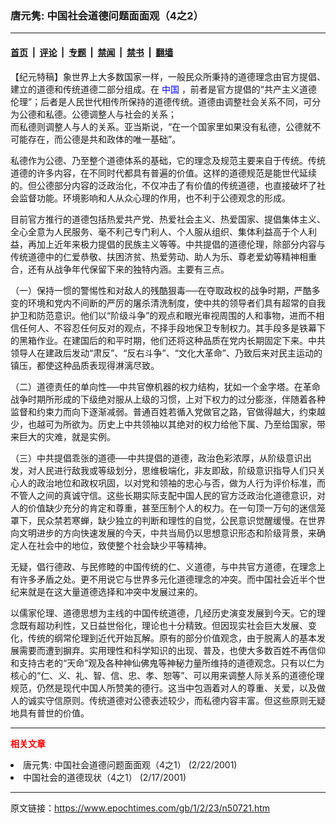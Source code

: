 ### 唐元隽: 中国社会道德问题面面观（4之2）

---

#### [首页](../../../..?n50721) &nbsp;|&nbsp; [评论](../../../../../epoch-comment?n50721) &nbsp;|&nbsp; [专题](../../../../../epoch-special?n50721) &nbsp;|&nbsp; [禁闻](../../../../../epoch-news?n50721) &nbsp;|&nbsp; [禁书](../../../../../books?n50721) &nbsp;|&nbsp; [翻墙](https://github.com/gfw-breaker/nogfw/blob/master/README.md?n50721)


<div class="post_content" id="artbody" itemprop="articleBody">
 <!-- article content begin -->
 <p>
  【纪元特稿】象世界上大多数国家一样，一般民众所秉持的道德理念由官方提倡、建立的道德和传统道德二部分组成。在
  <ok href="http://www3.epochtimes.com/news/epochnews/main/2.html">
   <font color="blue">
    中国
   </font>
  </ok>
  ，前者是官方提倡的“共产主义道德伦理”；后者是人民世代相传所保持的道德传统。道德由调整社会关系不同，可分为公德和私德。公德调整人与社会的关系；
  <br/>
  而私德则调整人与人的关系。亚当斯说，“在一个国家里如果没有私德，公德就不可能存在，而公德是共和政体的唯一基础”。
 </p>
 <p>
  私德作为公德、乃至整个道德体系的基础，它的理念及规范主要来自于传统。传统道德的许多内容，在不同时代都具有普遍的价值。这样的道德规范是能世代延续的。但公德部分内容的泛政治化，不仅冲击了有价值的传统道德，也直接破坏了社会监督功能。环境影响和人从众心理的作用，也不利于公德观念的形成。
 </p>
 <p>
  目前官方推行的道德包括热爱共产党、热爱社会主义、热爱国家、提倡集体主义、全心全意为人民服务、毫不利己专门利人、个人服从组织、集体利益高于个人利益，再加上近年来极力提倡的民族主义等等。中共提倡的道德伦理，除部分内容与传统道德中的仁爱恭敬、扶困济贫、热爱劳动、助人为乐、尊老爱幼等精神相重合，还有从战争年代保留下来的独特内涵。主要有三点。
 </p>
 <p>
  （一）保持一惯的警惕性和对敌人的残酷狠毒──在夺取政权的战争时期，严酷多变的环境和党内不间断的严厉的屠杀清洗制度，使中共的领导者们具有超常的自我护卫和防范意识。他们以“阶级斗争”的观点和眼光审视周围的人和事物，进而不相信任何人、不容忍任何反对的观点，不择手段地保卫专制权力。其手段多是铁幕下的黑箱作业。在建国后的和平时期，他们还将这种品质在党内长期固定下来。中共领导人在建政后发动“肃反”、“反右斗争”、“文化大革命”、乃致后来对民主运动的镇压，都使这种品质表现得淋漓尽致。
 </p>
 <p>
  （二）道德责任的单向性──中共官僚机器的权力结构，犹如一个金字塔。在革命战争时期所形成的下级绝对服从上级的习惯，上对下权力的过分膨涨，伴随着各种监督和约束力而向下逐渐减弱。普通百姓若循入党做官之路，官做得越大，约束越少，也越可为所欲为。历史上中共领袖以其绝对的权力给他下属、乃至给国家，带来巨大的灾难，就是实例。
 </p>
 <p>
  （三）中共提倡乖张的道德──中共提倡的道德，政治色彩浓厚，从阶级意识出发，对人民进行敌我或等级划分，思维极端化，非友即敌，阶级意识指导人们只关心人的政治地位和政权巩固，以对党和领袖的忠心与否，做为人行为评价标准，而不管人之间的真诚守信。这些长期实际支配中国人民的官方泛政治化道德意识，对人的价值缺少充分的肯定和尊重，甚至压制个人的权力。在一句顶一万句的迷信笼罩下，民众禁若寒蝉，缺少独立的判断和理性的自觉，公民意识觉醒缓慢。在世界向文明进步的方向快速发展的今天，中共当局仍以思想意识形态和阶级背景，来确定人在社会中的地位，致使整个社会缺少平等精神。
 </p>
 <p>
  无疑，倡行德政、与民修睦的中国传统的仁、义道德，与中共官方道德，在理念上有许多矛盾之处。更不用说它与世界多元化道德理念的冲突。而中国社会近半个世纪来就是在这大量道德选择和冲突中发展过来的。
 </p>
 <p>
  以儒家伦理、道德思想为主线的中国传统道德，几经历史演变发展到今天。它的理念既有超功利性，又日益世俗化，理论也十分精致。但因现实社会巨大发展、变化，传统的纲常伦理到近代开始瓦解。原有的部分价值观念，由于脱离人的基本发展需要而遭到摒弃。实用理性和科学知识的出现、普及，也使大多数百姓不再信仰和支持古老的“天命”观及各种神仙佛鬼等神秘力量所维持的道德观念。只有以仁为核心的“仁、义、礼、智、信、忠、孝、恕等”、可以用来调整人际关系的道德伦理规范，仍然是现代中国人所赞美的德行。这当中包涵着对人的尊重、关爱，以及做人的诚实守信原则。传统道德对公德表述较少，而私德内容丰富。但这些原则无疑地具有普世的价值。
 </p>
 <hr/>
 <p>
  <b>
   <font color="red">
    相关文章
   </font>
  </b>
  <br/>
 </p>
 <li>
  <ok href="http://epochtimes.com/news/epochnews/newscontent.asp?ID=50278" target="_blank">
   唐元隽: 中国社会道德问题面面观（4之1）
  </ok>
  (2/22/2001)
  <li>
   <ok href="http://epochtimes.com/news/epochnews/newscontent.asp?ID=48471" target="_blank">
    中国社会的道德现状（4之1）
   </ok>
   (2/17/2001)
   <br/>
   <!-- article content end -->
   <div id="below_article_ad">
   </div>
  </li>
 </li>
</div>


---

原文链接：https://www.epochtimes.com/gb/1/2/23/n50721.htm